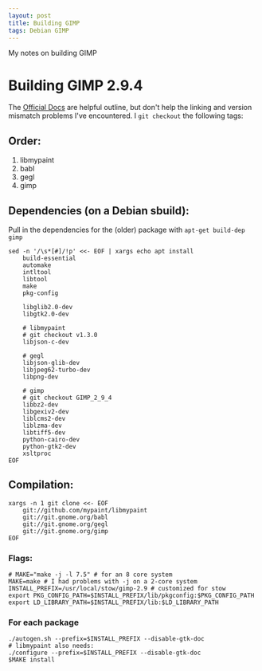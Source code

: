 ```yaml
---
layout: post
title: Building GIMP
tags: Debian GIMP
---
```



<div class="message">
  My notes on building GIMP
</div>


# Building GIMP 2.9.4

The [Official Docs](https://www.wiki.gimp.org/wiki/Hacking:Building) are helpful outline, but don't help the linking and version mismatch problems I've encountered. I `git checkout` the following tags:

## Order:

1. libmypaint
1. babl
1. gegl
1. gimp

## Dependencies (on a Debian sbuild):

Pull in the dependencies for the (older) package with `apt-get build-dep gimp`

```
sed -n '/\s*[#]/!p' <<- EOF | xargs echo apt install
	build-essential
	automake
	intltool
	libtool
	make
	pkg-config

	libglib2.0-dev
	libgtk2.0-dev

	# libmypaint
	# git checkout v1.3.0
	libjson-c-dev

	# gegl
	libjson-glib-dev
	libjpeg62-turbo-dev
	libpng-dev

	# gimp
	# git checkout GIMP_2_9_4
	libbz2-dev
	libgexiv2-dev
	liblcms2-dev
	liblzma-dev
	libtiff5-dev
	python-cairo-dev
	python-gtk2-dev
	xsltproc
EOF
```

## Compilation:

```
xargs -n 1 git clone <<- EOF
	git://github.com/mypaint/libmypaint
	git://git.gnome.org/babl
	git://git.gnome.org/gegl
	git://git.gnome.org/gimp
EOF
```
### Flags:

```
# MAKE="make -j -l 7.5" # for an 8 core system
MAKE=make # I had problems with -j on a 2-core system
INSTALL_PREFIX=/usr/local/stow/gimp-2.9 # customized for stow
export PKG_CONFIG_PATH=$INSTALL_PREFIX/lib/pkgconfig:$PKG_CONFIG_PATH
export LD_LIBRARY_PATH=$INSTALL_PREFIX/lib:$LD_LIBRARY_PATH
```


### For each package

```
./autogen.sh --prefix=$INSTALL_PREFIX --disable-gtk-doc
# libmypaint also needs:
./configure --prefix=$INSTALL_PREFIX --disable-gtk-doc
$MAKE install
```
